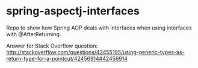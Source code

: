 # spring-aspectj-interfaces

Repo to show how Spring AOP deals with interfaces when using interfaces with @AfterReturning.

Answer for Stack Overflow question: http://stackoverflow.com/questions/42455195/using-generic-types-as-return-type-for-a-pointcut/42456914#42456914
